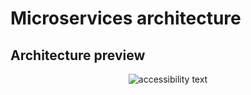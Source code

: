 # Microservices architecture 
## Architecture preview 
<p align="center">
  <img src="https://i.imgur.com/vFPwN0I.png"  alt="accessibility text">
</p>
